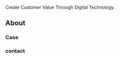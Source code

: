 <script async src="//pagead2.googlesyndication.com/pagead/js/adsbygoogle.js"></script>
<script>
  (adsbygoogle = window.adsbygoogle || []).push({
    google_ad_client: "ca-pub-6202285477467842",
    enable_page_level_ads: true
  });
</script>

Create Customer Value Through Digital Technology.

## About

### Case

### contact
